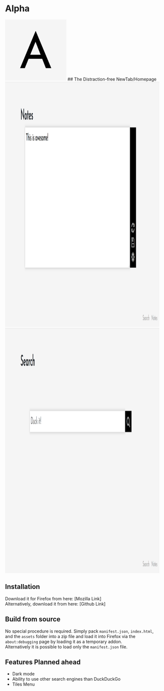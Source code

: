 # Alpha  
<img src="/art/Logo.png" alt="Logo" width="200"/>  
## The Distraction-free NewTab/Homepage  

<img src="/art/Screenshot%20(1).png" alt="Screenshot" height="800"/>
<img src="/art/Screenshot%20(2).png" alt="Screenshot" height="800"/>

## Installation
Download it for Firefox from here: [Mozilla Link]  
Alternatively, download it from here: [Github Link]  

## Build from source
No special procedure is required. Simply pack `manifest.json`, `index.html`, and the `assets` folder into a zip file and load it into Firefox via the `about:debugging` page by loading it as a temporary addon.  
Alternatively it is possible to load only the `manifest.json` file.

## Features Planned ahead
- Dark mode
- Ability to use other search engines than DuckDuckGo
- Tiles Menu